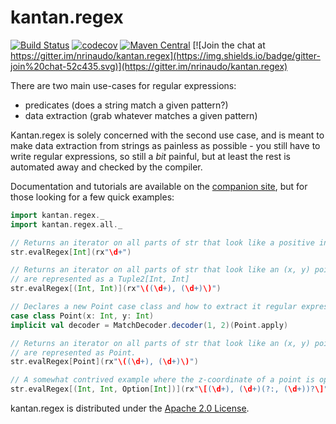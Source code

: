 # kantan.regex

[![Build Status](https://travis-ci.org/nrinaudo/kantan.regex.svg)](https://travis-ci.org/nrinaudo/kantan.regex)
[![codecov](https://codecov.io/gh/nrinaudo/kantan.regex/branch/master/graph/badge.svg)](https://codecov.io/gh/nrinaudo/kantan.regex)
[![Maven Central](https://maven-badges.herokuapp.com/maven-central/com.nrinaudo/kantan.regex_2.11/badge.svg)](https://maven-badges.herokuapp.com/maven-central/com.nrinaudo/kantan.regex_2.11)
[![Join the chat at https://gitter.im/nrinaudo/kantan.regex](https://img.shields.io/badge/gitter-join%20chat-52c435.svg)](https://gitter.im/nrinaudo/kantan.regex)

There are two main use-cases for regular expressions:
 
* predicates (does a string match a given pattern?)
* data extraction (grab whatever matches a given pattern)

Kantan.regex is solely concerned with the second use case, and is meant to make data extraction from strings as
painless as possible - you still have to write regular expressions, so still a *bit* painful, but at least the rest
is automated away and checked by the compiler.

Documentation and tutorials are available on the [companion site](https://nrinaudo.github.io/kantan.regex/), but for
those looking for a few quick examples:

```scala
import kantan.regex._
import kantan.regex.all._

// Returns an iterator on all parts of str that look like a positive integer
str.evalRegex[Int](rx"\d+")

// Returns an iterator on all parts of str that look like an (x, y) point. Points
// are represented as a Tuple2[Int, Int] 
str.evalRegex[(Int, Int)](rx"\((\d+), (\d+)\)")

// Declares a new Point case class and how to extract it regular expression matches.
case class Point(x: Int, y: Int)
implicit val decoder = MatchDecoder.decoder(1, 2)(Point.apply)

// Returns an iterator on all parts of str that look like an (x, y) point. Points
// are represented as Point.
str.evalRegex[Point](rx"\((\d+), (\d+)\)")

// A somewhat contrived example where the z-coordinate of a point is optional:
str.evalRegex[(Int, Int, Option[Int])](rx"\[(\d+), (\d+)(?:, (\d+))?\]")
```

kantan.regex is distributed under the [Apache 2.0 License](https://www.apache.org/licenses/LICENSE-2.0.html).
